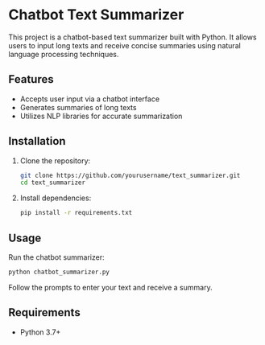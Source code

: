 # Chatbot Text Summarizer

This project is a chatbot-based text summarizer built with Python. It allows users to input long texts and receive concise summaries using natural language processing techniques.

## Features

- Accepts user input via a chatbot interface
- Generates summaries of long texts
- Utilizes NLP libraries for accurate summarization

## Installation

1. Clone the repository:
   ```bash
   git clone https://github.com/yourusername/text_summarizer.git
   cd text_summarizer
   ```
2. Install dependencies:
   ```bash
   pip install -r requirements.txt
   ```

## Usage

Run the chatbot summarizer:
```bash
python chatbot_summarizer.py
```
Follow the prompts to enter your text and receive a summary.

## Requirements

- Python 3.7+



